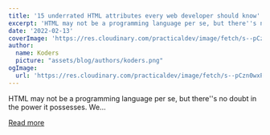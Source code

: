 ```yaml
---
title: '15 underrated HTML attributes every web developer should know'
excerpt: 'HTML may not be a programming language per se, but there''s no doubt in the power it possesses. We...'
date: '2022-02-13'
coverImage: 'https://res.cloudinary.com/practicaldev/image/fetch/s--pCzn0wxP--/c_imagga_scale,f_auto,fl_progressive,h_420,q_auto,w_1000/https://dev-to-uploads.s3.amazonaws.com/uploads/articles/erc7akrmx2m545zeggr2.png'
author:
  name: Koders
  picture: "assets/blog/authors/koders.png"
ogImage:
  url: 'https://res.cloudinary.com/practicaldev/image/fetch/s--pCzn0wxP--/c_imagga_scale,f_auto,fl_progressive,h_420,q_auto,w_1000/https://dev-to-uploads.s3.amazonaws.com/uploads/articles/erc7akrmx2m545zeggr2.png'
---
```


HTML may not be a programming language per se, but there''s no doubt in the power it possesses. We...

[Read more](https://dev.to/genicsblog/15-underrated-html-attributes-every-web-developer-should-know-5704)
